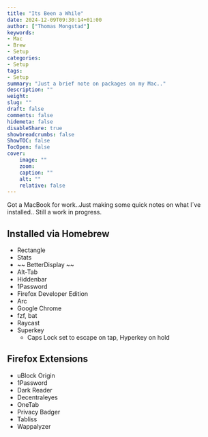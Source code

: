 ```yaml
---
title: "Its Been a While"
date: 2024-12-09T09:30:14+01:00
author: ["Thomas Mongstad"]
keywords: 
- Mac
- Brew
- Setup
categories:
- Setup
tags:
- Setup
summary: "Just a brief note on packages on my Mac.."
description: ""
weight: 
slug: ""
draft: false
comments: false
hidemeta: false
disableShare: true
showbreadcrumbs: false
ShowTOC: false
TocOpen: false 
cover:
    image: "" 
    zoom: 
    caption: ""
    alt: ""
    relative: false
---
```




Got a MacBook for work..Just making some quick notes on what I´ve installed..
Still a work in progress. 

## Installed via Homebrew
- Rectangle
- Stats
- ~~ BetterDisplay ~~
- Alt-Tab
- Hiddenbar
- 1Password
- Firefox Developer Edition
- Arc
- Google Chrome
- fzf, bat
- Raycast
- Superkey
  - Caps Lock set to escape on tap, Hyperkey on hold

## Firefox Extensions
- uBlock Origin
- 1Password
- Dark Reader
- Decentraleyes
- OneTab
- Privacy Badger
- Tabliss
- Wappalyzer